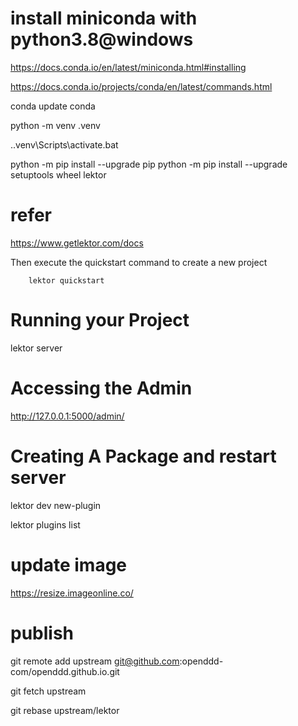 # install miniconda with python3.8@windows
https://docs.conda.io/en/latest/miniconda.html#installing

https://docs.conda.io/projects/conda/en/latest/commands.html

conda update conda

python -m venv .venv

.\.venv\Scripts\activate.bat

python -m pip  install --upgrade pip
python -m pip install --upgrade setuptools wheel lektor
# refer
https://www.getlektor.com/docs

Then execute the quickstart command to create a new project
```
    lektor quickstart
```
# Running your Project
lektor server

# Accessing the Admin
http://127.0.0.1:5000/admin/

# Creating A Package and restart server

lektor dev new-plugin

lektor plugins list


# update image

https://resize.imageonline.co/

# publish

git remote add upstream git@github.com:openddd-com/openddd.github.io.git

git fetch upstream

git rebase upstream/lektor